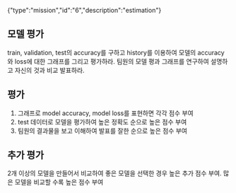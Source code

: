 {"type":"mission","id":"6","description":"estimation"}
## 모델 평가
train, validation, test의 accuracy를 구하고 history를 이용하여 모델의 accuracy와 loss에 대한 그래프를 그리고 평가하라.
팀원의 모델 평과 그래프를 연구하여 설명하고 자신의 것과 비교 발표하라.

## 평가
1. 그래프로 model accuracy, model loss를 표현하면 각각 점수 부여
2. test 데이터로 모델을 평가하여 높은 정확도 순으로 높은 점수 부여
3. 팀원의 결과물을 보고 이해하여 발표를 잘한 순으로 높은 점수 부여

## 추가 평가
2개 이상의 모델을 만들어서 비교하여 좋은 모델을 선택한 경우 높은 추가 점수 부여. 많은 모델을 비교할 수록 높은 점수 부여


